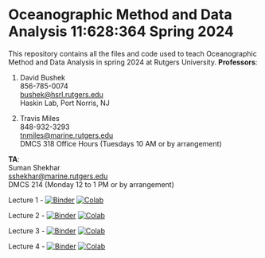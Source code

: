 # Oceanographic Method and Data Analysis 11:628:364 Spring 2024
This repository contains all the files and code used to teach Oceanographic Method and Data Analysis in spring 2024 at Rutgers University.
**Professors**:

1. David Bushek  
856-785-0074  
bushek@hsrl.rutgers.edu  
Haskin Lab, Port Norris, NJ  

2. Travis Miles  
848-932-3293  
tnmiles@marine.rutgers.edu  
DMCS 318 Office Hours (Tuesdays 10 AM or by arrangement)

**TA**:  
Suman Shekhar  
sshekhar@marine.rutgers.edu   
DMCS 214 (Monday 12 to 1 PM or by arrangement)    

Lecture 1 - [![Binder](https://mybinder.org/badge_logo.svg)](https://mybinder.org/v2/gh/Sumanshekhar17/Oceanographic-Method-and-Data-Analysis/main) 
[![Colab](https://img.shields.io/badge/Google%20Colab-Notebook-orange)](https://colab.research.google.com/github/Sumanshekhar17/Oceanographic-Method-and-Data-Analysis/blob/main/intro-to-python.ipynb)

Lecture 2 - [![Binder](https://mybinder.org/badge_logo.svg)](https://mybinder.org/v2/gh/Sumanshekhar17/Oceanographic-Method-and-Data-Analysis/main) 
[![Colab](https://img.shields.io/badge/Google%20Colab-Notebook-orange)](https://colab.research.google.com/github/Sumanshekhar17/Oceanographic-Method-and-Data-Analysis/blob/main/ctd_empty.ipynb)

Lecture 3 - [![Binder](https://mybinder.org/badge_logo.svg)](https://mybinder.org/v2/gh/Sumanshekhar17/Oceanographic-Method-and-Data-Analysis/main) 
[![Colab](https://img.shields.io/badge/Google%20Colab-Notebook-orange)](https://colab.research.google.com/github/Sumanshekhar17/Oceanographic-Method-and-Data-Analysis/blob/main/mapping_empty.ipynb)

Lecture 4 - [![Binder](https://mybinder.org/badge_logo.svg)](https://mybinder.org/v2/gh/Sumanshekhar17/Oceanographic-Method-and-Data-Analysis/main) 
[![Colab](https://img.shields.io/badge/Google%20Colab-Notebook-orange)](https://colab.research.google.com/github/Sumanshekhar17/Oceanographic-Method-and-Data-Analysis/blob/main/mapping_empty.ipynb)
